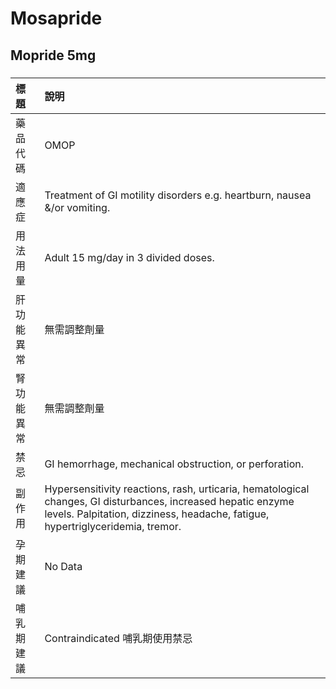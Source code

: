 # Mosapride

## Mopride 5mg

##### 

| 標題       | 說明                                                                                                                                                                                           |
|:-----------|:-----------------------------------------------------------------------------------------------------------------------------------------------------------------------------------------------|
| 藥品代碼   | OMOP                                                                                                                                                                                           |
| 適應症     | Treatment of GI motility disorders e.g. heartburn, nausea &/or vomiting.                                                                                                                       |
| 用法用量   | Adult 15 mg/day in 3 divided doses.                                                                                                                                                            |
| 肝功能異常 | 無需調整劑量                                                                                                                                                                                   |
| 腎功能異常 | 無需調整劑量                                                                                                                                                                                   |
| 禁忌       | GI hemorrhage, mechanical obstruction, or perforation.                                                                                                                                         |
| 副作用     | Hypersensitivity reactions, rash, urticaria, hematological changes, GI disturbances, increased hepatic enzyme levels. Palpitation, dizziness, headache, fatigue, hypertriglyceridemia, tremor. |
| 孕期建議   | No Data                                                                                                                                                                                        |
| 哺乳期建議 | Contraindicated 哺乳期使用禁忌                                                                                                                                                                 |

